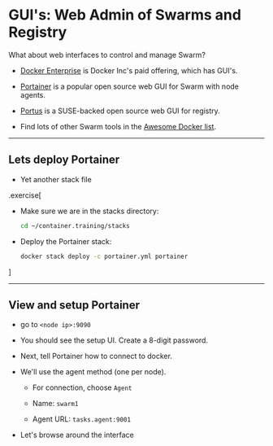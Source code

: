 # GUI's: Web Admin of Swarms and Registry

What about web interfaces to control and manage Swarm?

- [Docker Enterprise](https://www.docker.com/products/docker-enterprise) is Docker Inc's paid offering, which has GUI's.

- [Portainer](https://portainer.io) is a popular open source web GUI for Swarm with node agents.

- [Portus](http://port.us.org) is a SUSE-backed open source web GUI for registry.

- Find lots of other Swarm tools in the [Awesome Docker list](https://awesome-docker.netlify.com).

---

## Lets deploy Portainer

- Yet another stack file

.exercise[

- Make sure we are in the stacks directory:
  ```bash
  cd ~/container.training/stacks
  ```

- Deploy the Portainer stack:
  ```bash
  docker stack deploy -c portainer.yml portainer
  ```

]

---

## View and setup Portainer

- go to `<node ip>:9090`

- You should see the setup UI. Create a 8-digit password.

- Next, tell Portainer how to connect to docker.

- We'll use the agent method (one per node).

  - For connection, choose `Agent`

  - Name: `swarm1`

  - Agent URL: `tasks.agent:9001`

- Let's browse around the interface
